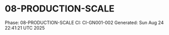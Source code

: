 # 08-PRODUCTION-SCALE
Phase: 08-PRODUCTION-SCALE
CI: CI-GN001-002
Generated: Sun Aug 24 22:41:21 UTC 2025
